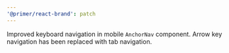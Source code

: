 ```yaml
---
'@primer/react-brand': patch
---
```


Improved keyboard navigation in mobile `AnchorNav` component. Arrow key navigation has been replaced with tab navigation.
